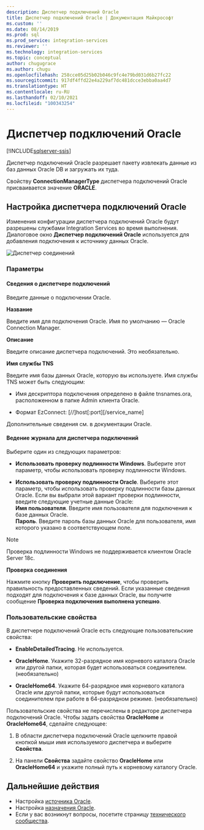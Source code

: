 ```yaml
---
description: Диспетчер подключений Oracle
title: Диспетчер подключений Oracle | Документация Майкрософт
ms.custom: ''
ms.date: 08/14/2019
ms.prod: sql
ms.prod_service: integration-services
ms.reviewer: ''
ms.technology: integration-services
ms.topic: conceptual
author: chugugrace
ms.author: chugu
ms.openlocfilehash: 258cce05d25b02b046c9fc4e79bd031d6b27fc22
ms.sourcegitcommit: 917df4ffd22e4a229af7dc481dcce3ebba0aa4d7
ms.translationtype: HT
ms.contentlocale: ru-RU
ms.lasthandoff: 02/10/2021
ms.locfileid: "100343254"
---
```

# <a name="oracle-connection-manager"></a>Диспетчер подключений Oracle

[!INCLUDE[sqlserver-ssis](../../includes/applies-to-version/sqlserver-ssis.md)]

Диспетчер подключений Oracle разрешает пакету извлекать данные из баз данных Oracle DB и загружать их туда.

Свойству **ConnectionManagerType** диспетчера подключений Oracle присваивается значение **ORACLE**.

## <a name="configuring-the-oracle-connection-manager"></a>Настройка диспетчера подключений Oracle

Изменения конфигурации диспетчера подключений Oracle будут разрешены службами Integration Services во время выполнения. Диалоговое окно **Диспетчер подключений Oracle** используется для добавления подключения к источнику данных Oracle.

![Диспетчер соединений](media/oracle-connection-manager.png)

### <a name="options"></a>Параметры

#### <a name="connection-manager-information"></a>Сведения о диспетчере подключений

Введите данные о подключении Oracle.

**Название**

Введите имя для подключения Oracle. Имя по умолчанию — Oracle Connection Manager. 

**Описание** 

Введите описание диспетчера подключений. Это необязательно.

**Имя службы TNS**

Введите имя базы данных Oracle, которую вы используете. Имя службы TNS может быть следующим:

- Имя дескриптора подключения определено в файле tnsnames.ora, расположенном в папке Admin клиента Oracle.

- Формат EzConnect: [//]host[:port][/service_name]

Дополнительные сведения см. в документации Oracle.

#### <a name="connection-manager-logging"></a>Ведение журнала для диспетчера подключений

Выберите один из следующих параметров:

- **Использовать проверку подлинности Windows**. Выберите этот параметр, чтобы использовать проверку подлинности Windows.

- **Использовать проверку подлинности Oracle**. Выберите этот параметр, чтобы использовать проверку подлинности базы данных Oracle. Если вы выбрали этой вариант проверки подлинности, введите следующие учетные данные Oracle:  
    **Имя пользователя**. Введите имя пользователя для подключения к базе данных Oracle.  
    **Пароль**. Введите пароль базы данных Oracle для пользователя, имя которого указано в соответствующем поле.

> [!NOTE]
>
>Проверка подлинности Windows не поддерживается клиентом Oracle Server 18c.

**Проверка соединения**

Нажмите кнопку **Проверить подключение**, чтобы проверить правильность предоставленных сведений. Если указанные сведения подходят для подключения к базе данных Oracle, вы получите сообщение **Проверка подключения выполнена успешно**.

### <a name="custom-properties"></a>Пользовательские свойства

В диспетчере подключений Oracle есть следующие пользовательские свойства:

- **EnableDetailedTracing**. Не используется.

- **OracleHome**. Укажите 32-разрядное имя корневого каталога Oracle или другой папки, которая будет использоваться соединителем. (необязательно)

- **OracleHome64**. Укажите 64-разрядное имя корневого каталога Oracle или другой папки, которые будут использоваться соединителем при работе в 64-разрядном режиме. (необязательно)

Пользовательские свойства не перечислены в редакторе диспетчера подключений Oracle. Чтобы задать свойства **OracleHome** и **OracleHome64**, сделайте следующее:

1. В области диспетчера подключений Oracle щелкните правой кнопкой мыши имя используемого диспетчера и выберите **Свойства**.

2. На панели **Свойства** задайте свойство **OracleHome** или **OracleHome64** и укажите полный путь к корневому каталогу Oracle.

## <a name="next-steps"></a>Дальнейшие действия

- Настройка [источника Oracle](oracle-source.md).
- Настройка [назначения Oracle](oracle-destination.md).
- Если у вас возникнут вопросы, посетите страницу [технического сообщества](https://aka.ms/AA5u35j).
